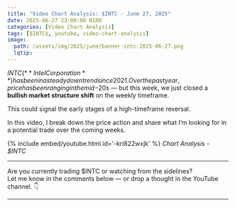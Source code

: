 ```yaml
---
title: "Video Chart Analysis: $INTC - June 27, 2025"
date: 2025-06-27 23:00:00 0100
categories: [Video Chart Analysis]
tags: [$INTC$, youtube, video-chart-analysis]
image:
  path: /assets/img/2025/june/banner-intc-2025-06-27.png
  lqtip:
---
```


$INTC (**Intel Corporation**) has been in a steady downtrend since 2021. Over the past year, price has been ranging in the mid-$20s — but this week, we just closed a **bullish market structure shift** on the weekly timeframe.

This could signal the early stages of a high-timeframe reversal.

In this video, I break down the price action and share what I’m looking for in a potential trade over the coming weeks.

{% include embed/youtube.html id='-kri822wxjk' %}
*Chart Analysis - $INTC*

---

Are you currently trading $INTC or watching from the sidelines?  
Let me know in the comments below — or drop a thought in the YouTube channel. 👇

---

<script src="https://giscus.app/client.js"
        data-repo="tradergu/tradergu.github.io-comments"
        data-repo-id="R_kgDOOJkYuA"
        data-category="General"
        data-category-id="DIC_kwDOOJkYuM4CoG-6"
        data-mapping="pathname"
        data-strict="0"
        data-reactions-enabled="1"
        data-emit-metadata="0"
        data-input-position="top"
        data-theme="preferred_color_scheme"
        data-lang="en"
        crossorigin="anonymous"
        async>
</script>
